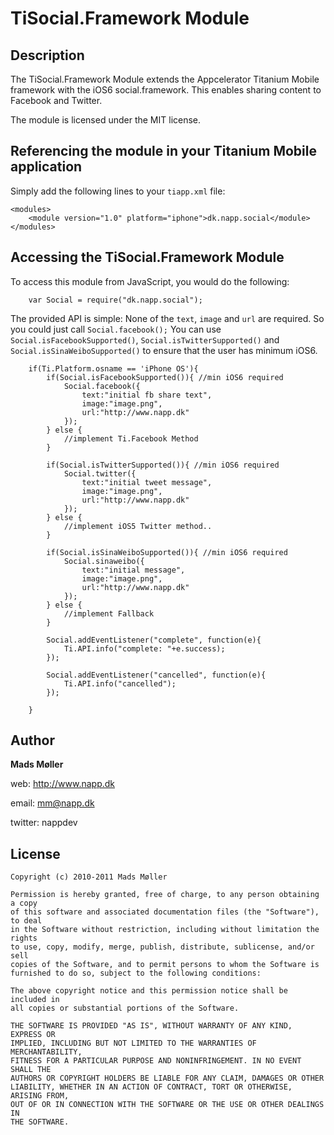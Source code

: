 # TiSocial.Framework Module

## Description

The TiSocial.Framework Module extends the Appcelerator Titanium Mobile framework with the iOS6 social.framework. This enables sharing content to Facebook and Twitter.

The module is licensed under the MIT license.


## Referencing the module in your Titanium Mobile application ##

Simply add the following lines to your `tiapp.xml` file:
    
    <modules>
        <module version="1.0" platform="iphone">dk.napp.social</module> 
    </modules>


## Accessing the TiSocial.Framework Module

To access this module from JavaScript, you would do the following:

		var Social = require("dk.napp.social");


The provided API is simple: None of the `text`, `image` and `url` are required. So you could just call `Social.facebook();`
You can use `Social.isFacebookSupported()`, `Social.isTwitterSupported()` and `Social.isSinaWeiboSupported()` to ensure that the user has minimum iOS6.
		
		if(Ti.Platform.osname == 'iPhone OS'){
			if(Social.isFacebookSupported()){ //min iOS6 required
		        Social.facebook({
					text:"initial fb share text",
					image:"image.png",
					url:"http://www.napp.dk"
				});
			} else {
				//implement Ti.Facebook Method
			}
			
			if(Social.isTwitterSupported()){ //min iOS6 required
				Social.twitter({
					text:"initial tweet message",
					image:"image.png",
					url:"http://www.napp.dk"
				});
			} else {
				//implement iOS5 Twitter method..
			}
			
			if(Social.isSinaWeiboSupported()){ //min iOS6 required
				Social.sinaweibo({
					text:"initial message",
					image:"image.png",
					url:"http://www.napp.dk"
				});
			} else {
				//implement Fallback
			}
			
			Social.addEventListener("complete", function(e){
				Ti.API.info("complete: "+e.success);	
			});
			
			Social.addEventListener("cancelled", function(e){
				Ti.API.info("cancelled");	
			});
			
		}

## Author

**Mads Møller**

web: http://www.napp.dk

email: mm@napp.dk

twitter: nappdev

## License

    Copyright (c) 2010-2011 Mads Møller

    Permission is hereby granted, free of charge, to any person obtaining a copy
    of this software and associated documentation files (the "Software"), to deal
    in the Software without restriction, including without limitation the rights
    to use, copy, modify, merge, publish, distribute, sublicense, and/or sell
    copies of the Software, and to permit persons to whom the Software is
    furnished to do so, subject to the following conditions:

    The above copyright notice and this permission notice shall be included in
    all copies or substantial portions of the Software.

    THE SOFTWARE IS PROVIDED "AS IS", WITHOUT WARRANTY OF ANY KIND, EXPRESS OR
    IMPLIED, INCLUDING BUT NOT LIMITED TO THE WARRANTIES OF MERCHANTABILITY,
    FITNESS FOR A PARTICULAR PURPOSE AND NONINFRINGEMENT. IN NO EVENT SHALL THE
    AUTHORS OR COPYRIGHT HOLDERS BE LIABLE FOR ANY CLAIM, DAMAGES OR OTHER
    LIABILITY, WHETHER IN AN ACTION OF CONTRACT, TORT OR OTHERWISE, ARISING FROM,
    OUT OF OR IN CONNECTION WITH THE SOFTWARE OR THE USE OR OTHER DEALINGS IN
    THE SOFTWARE.